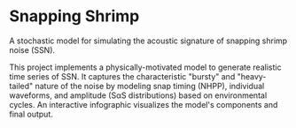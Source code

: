 # Snapping Shrimp

A stochastic model for simulating the acoustic signature of snapping shrimp noise (SSN).

This project implements a physically-motivated model to generate realistic time series of SSN. It captures the characteristic "bursty" and "heavy-tailed" nature of the noise by modeling snap timing (NHPP), individual waveforms, and amplitude (SαS distributions) based on environmental cycles. An interactive infographic visualizes the model's components and final output.
